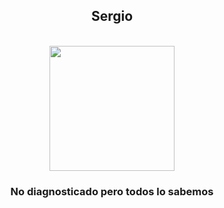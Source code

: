 <div align="center">

## Sergio

<br>

<img src="https://www.google.com/url?sa=i&url=https%3A%2F%2Ftenor.com%2Fview%2Fchicken-skydiving-gif-12425995017291047199&psig=AOvVaw1uPKLANx7BijvrEymcVfW2&ust=1760612821105000&source=images&cd=vfe&opi=89978449&ved=0CBIQjRxqFwoTCJi97v6HppADFQAAAAAdAAAAABAE" width="200" height="200">

<br>

### No diagnosticado pero todos lo sabemos

</div>

<!--
**NegusIII/NegusIII** is a ✨ _special_ ✨ repository because its `README.md` (this file) appears on your GitHub profile.

Here are some ideas to get you started:

- 🔭 I’m currently working on ...
- 🌱 I’m currently learning ...
- 👯 I’m looking to collaborate on ...
- 🤔 I’m looking for help with ...
- 💬 Ask me about ...
- 📫 How to reach me: ...
- 😄 Pronouns: ...
- ⚡ Fun fact: ...
-->
